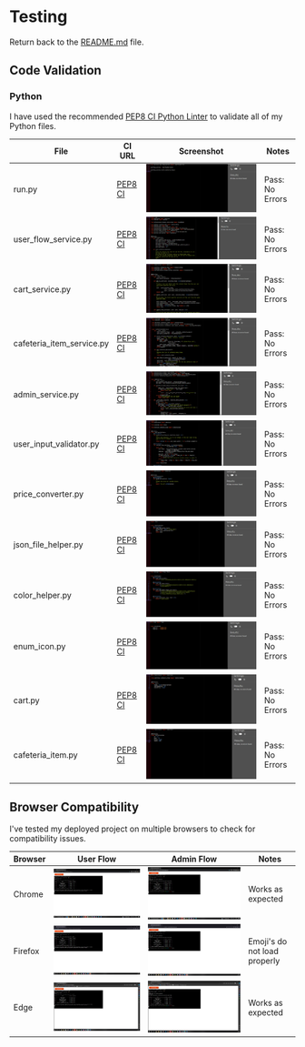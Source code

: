 # Testing

Return back to the [README.md](README.md) file.

## Code Validation

### Python

I have used the recommended [PEP8 CI Python Linter](https://pep8ci.herokuapp.com) to validate all of my Python files.

| File | CI URL | Screenshot | Notes |
| --- | --- | --- | --- |
| run.py | [PEP8 CI](https://pep8ci.herokuapp.com/https://raw.githubusercontent.com/Jordan-Boulton1/woofeteria/main/run.py) | ![screenshot](https://github.com/Jordan-Boulton1/woofeteria/blob/main/documentation/testing/validation/py-validation-run.png) | Pass: No Errors |
| user_flow_service.py | [PEP8 CI](https://pep8ci.herokuapp.com/https://raw.githubusercontent.com/Jordan-Boulton1/woofeteria/main/services/user_flow_service.py) | ![screenshot](https://github.com/Jordan-Boulton1/woofeteria/blob/main/documentation/testing/validation/py-validation-userflow.png) | Pass: No Errors |
| cart_service.py | [PEP8 CI](https://pep8ci.herokuapp.com/https://raw.githubusercontent.com/Jordan-Boulton1/woofeteria/main/services/cart_service.py) | ![screenshot](https://github.com/Jordan-Boulton1/woofeteria/blob/main/documentation/testing/validation/py-validation-cart-service.png) | Pass: No Errors |
| cafeteria_item_service.py | [PEP8 CI](https://pep8ci.herokuapp.com/https://raw.githubusercontent.com/Jordan-Boulton1/woofeteria/main/services/cafeteria_item_service.py) | ![screenshot](https://github.com/Jordan-Boulton1/woofeteria/blob/main/documentation/testing/validation/py-validation-item-service.png) | Pass: No Errors |
| admin_service.py | [PEP8 CI](https://pep8ci.herokuapp.com/https://raw.githubusercontent.com/Jordan-Boulton1/woofeteria/main/services/admin_service.py) | ![screenshot](https://github.com/Jordan-Boulton1/woofeteria/blob/main/documentation/testing/validation/py-validation-admin-service.png) | Pass: No Errors |
| user_input_validator.py | [PEP8 CI](https://pep8ci.herokuapp.com/https://raw.githubusercontent.com/Jordan-Boulton1/woofeteria/main/infrastructure/validators/user_input_validator.py) | ![screenshot](https://github.com/Jordan-Boulton1/woofeteria/blob/main/documentation/testing/validation/py-validation-user-input-validator.png) | Pass: No Errors |
| price_converter.py | [PEP8 CI](https://pep8ci.herokuapp.com/https://raw.githubusercontent.com/Jordan-Boulton1/woofeteria/main/infrastructure/helpers/price_converter.py) | ![screenshot](https://github.com/Jordan-Boulton1/woofeteria/blob/main/documentation/testing/validation/py-validation-price-converter.png) | Pass: No Errors |
| json_file_helper.py | [PEP8 CI](https://pep8ci.herokuapp.com/https://raw.githubusercontent.com/Jordan-Boulton1/woofeteria/main/infrastructure/helpers/json_file_helper.py) | ![screenshot](https://github.com/Jordan-Boulton1/woofeteria/blob/main/documentation/testing/validation/py-validation-json-file-helper.png) | Pass: No Errors |
| color_helper.py | [PEP8 CI](https://pep8ci.herokuapp.com/https://raw.githubusercontent.com/Jordan-Boulton1/woofeteria/main/infrastructure/helpers/color_helper.py) | ![screenshot](https://github.com/Jordan-Boulton1/woofeteria/blob/main/documentation/testing/validation/py-validation-color-helper.png) | Pass: No Errors |
| enum_icon.py | [PEP8 CI](https://pep8ci.herokuapp.com/https://raw.githubusercontent.com/Jordan-Boulton1/woofeteria/main/infrastructure/enums/enum_icon.py) | ![screenshot](https://github.com/Jordan-Boulton1/woofeteria/blob/main/documentation/testing/validation/py-validation-enum-icon.png) | Pass: No Errors |
| cart.py | [PEP8 CI](https://pep8ci.herokuapp.com/https://raw.githubusercontent.com/Jordan-Boulton1/woofeteria/main/entities/cart.py) | ![screenshot](https://github.com/Jordan-Boulton1/woofeteria/blob/main/documentation/testing/validation/py-validation-cart.png) | Pass: No Errors |
| cafeteria_item.py | [PEP8 CI](https://pep8ci.herokuapp.com/https://raw.githubusercontent.com/Jordan-Boulton1/woofeteria/main/entities/cafeteria_item.py) | ![screenshot](https://github.com/Jordan-Boulton1/woofeteria/blob/main/documentation/testing/validation/py-validation-cafeteria-item.png) | Pass: No Errors |

## Browser Compatibility

I've tested my deployed project on multiple browsers to check for compatibility issues.

| Browser | User Flow | Admin Flow | Notes |
| --- | --- | --- | --- |
| Chrome | ![screenshot](https://github.com/Jordan-Boulton1/woofeteria/blob/main/documentation/testing/compatibility/chrome-compatibility.png) | ![screenshot](https://github.com/Jordan-Boulton1/woofeteria/blob/main/documentation/testing/compatibility/chrome-compatibility-admin.png) | Works as expected |
| Firefox | ![screenshot](https://github.com/Jordan-Boulton1/woofeteria/blob/main/documentation/testing/compatibility/firefox-compatibility.png) | ![screenshot](https://github.com/Jordan-Boulton1/woofeteria/blob/main/documentation/testing/compatibility/firefox-compatibility-admin.png) | Emoji's do not load properly |
| Edge | ![screenshot](https://github.com/Jordan-Boulton1/woofeteria/blob/main/documentation/testing/compatibility/edge-compatibility.png) | ![screenshot](https://github.com/Jordan-Boulton1/woofeteria/blob/main/documentation/testing/compatibility/edge-compatibility-admin.png) | Works as expected |
